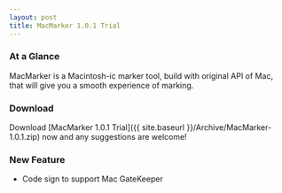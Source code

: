```yaml
---
layout: post
title: MacMarker 1.0.1 Trial
---
```


### At a Glance

MacMarker is a Macintosh-ic marker tool, build with original API of Mac, that will give you a smooth experience of marking. 

### Download

Download [MacMarker 1.0.1 Trial]({{ site.baseurl }}/Archive/MacMarker-1.0.1.zip) now and any suggestions are welcome!

### New Feature

- Code sign to support Mac GateKeeper
